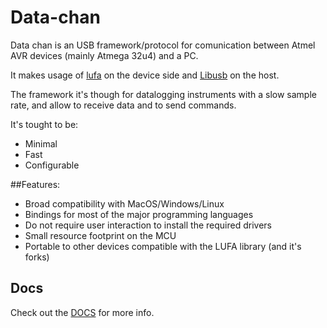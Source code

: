 # Data-chan

Data chan is an USB framework/protocol for comunication between Atmel AVR devices (mainly Atmega 32u4) and a PC.

It makes usage of [lufa](http://www.fourwalledcubicle.com/LUFA.php) on the device side and [Libusb](http://www.libusb.org/) on the host.

The framework it's though for datalogging instruments with a slow sample rate, and allow to receive data and to send commands.

It's tought to be:

* Minimal
* Fast 
* Configurable

##Features:

* Broad compatibility with MacOS/Windows/Linux
* Bindings for most of the major programming languages
* Do not require user interaction to install the required drivers
* Small resource footprint on the MCU
* Portable to other devices compatible with the LUFA library (and it's forks)

## Docs

Check out the [DOCS](https://neroreflex.github.io/data-chan/) for more info.
